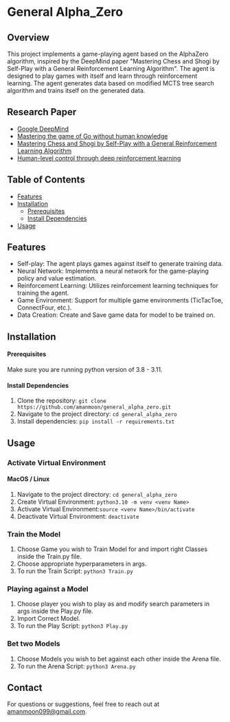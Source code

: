 # General Alpha_Zero
## Overview

This project implements a game-playing agent based on the AlphaZero algorithm, inspired by the DeepMind paper "Mastering Chess and Shogi by Self-Play with a General Reinforcement Learning Algorithm". The agent is designed to play games with itself and learn through reinforcement learning. The agent generates data based on modified MCTS tree search algorithm and trains itself on the generated data.

## Research Paper
- [Google DeepMind](https://deepmind.google/)
- [Mastering the game of Go without human knowledge](https://www.nature.com/articles/nature24270)
- [Mastering Chess and Shogi by Self-Play with a General Reinforcement Learning Algorithm](https://arxiv.org/abs/1712.01815)
- [Human-level control through deep reinforcement learning](https://www.nature.com/articles/nature14236)

## Table of Contents
- [Features](#features)
- [Installation](#installation)
  - [Prerequisites](#prerequisites)
  - [Install Dependencies](#install-dependencies)
- [Usage](#usage)

## Features

- Self-play: The agent plays games against itself to generate training data.
- Neural Network: Implements a neural network for the game-playing policy and value estimation.
- Reinforcement Learning: Utilizes reinforcement learning techniques for training the agent.
- Game Environment: Support for multiple game environments (TicTacToe, ConnectFour, etc.).
- Data Creation: Create and Save game data for model to be trained on. 

## Installation
#### Prerequisites
Make sure you are running python version of 3.8 - 3.11.

#### Install Dependencies
1. Clone the repository: `git clone https://github.com/amanmoon/general_alpha_zero.git`
2. Navigate to the project directory: `cd general_alpha_zero`
3. Install dependencies: `pip install -r requirements.txt`

## Usage

  ###  Activate Virtual Environment
  #### MacOS / Linux
  1. Navigate to the project directory: `cd general_alpha_zero`
  2. Create Virtual Environment: `python3.10 -m venv <venv Name>`
  3. Activate Virtual Environment:`source <venv Name>/bin/activate`
  4. Deactivate Virtual Environment: `deactivate`
  ### Train the Model 
  1. Choose Game you wish to Train Model for and import right Classes inside the Train.py file.
  2. Choose appropriate hyperparameters in args.
  3. To run the Train Script: `python3 Train.py`
  ### Playing against a Model
  1. Choose player you wish to play as and modify search parameters in args inside the Play.py file.
  2. Import Correct Model.
  3. To run the Play Script: `python3 Play.py`
  ### Bet two Models
  1. Choose Models you wish to bet against each other inside the Arena file.
  2. To run the Arena Script: `python3 Arena.py`
  
## Contact
For questions or suggestions, feel free to reach out at amanmoon099@gmail.com.
